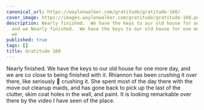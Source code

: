 ```yaml
---
canonical_url: https://waylonwalker.com/gratitude/gratitude-160/
cover_image: https://images.waylonwalker.com/gratitude/gratitude-160.png
description: Nearly finished.  We have the keys to our old house for one more day,
  and we Nearly finished.  We have the keys to our old house for one more day, and
  we
published: true
tags: []
title: Gratitude 160
---
```


Nearly finished.  We have the keys to our old house for one more day, and we are co close to being finished with it.  Rhiannon has been crushing it over there, like seriously 🦵 crushing it.  She spent most of the day there with the move out cleanup maids, and has gone back to pick up the last of the clutter, skim coat holes in the wall, and paint.  It is looking remarkable over there by the video I have seen of the place.